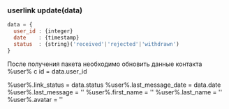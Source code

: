 ### userlink update(data)
```javascript
data = {
  user_id : {integer}
  date    : {timestamp}
  status  : {string}('received'|'rejected'|'withdrawn')
}
```

После получения пакета необходимо обновить данные контакта %user% с id = data.user_id

%user%.link_status = data.status
%user%.last_message_date = data.date
%user%.last_message = ''
%user%.first_name = ''
%user%.last_name = ''
%user%.avatar = ''
